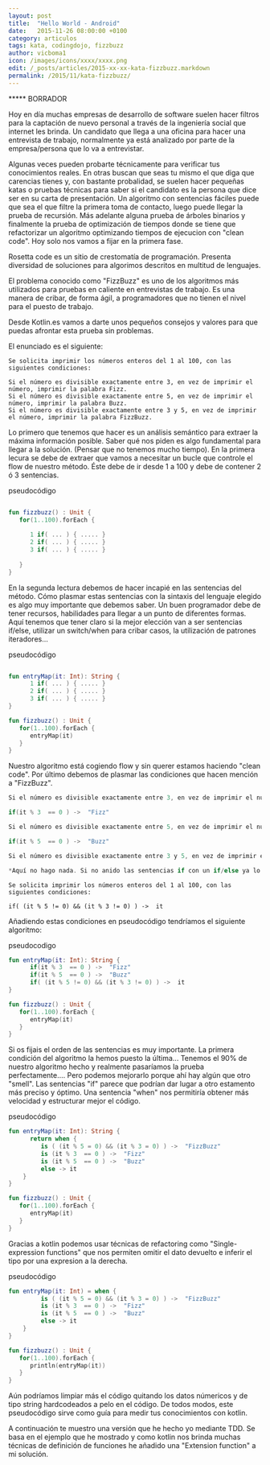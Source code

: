 ```yaml
---
layout: post
title:  "Hello World - Android"
date:   2015-11-26 08:00:00 +0100
category: articulos
tags: kata, codingdojo, fizzbuzz 
author: vicboma1
icon: /images/icons/xxxx/xxxx.png
edit: /_posts/articles/2015-xx-xx-kata-fizzbuzz.markdown
permalink: /2015/11/kata-fizzbuzz/
---
```


***** BORRADOR

Hoy en día muchas empresas de desarrollo de software suelen hacer filtros para la captación de nuevo personal a través de la ingeniería
social que internet les brinda. Un candidato que llega a una oficina para hacer una entrevista de trabajo, normalmente ya está
analizado por parte de la empresa/persona que lo va a entrevistar.

Algunas veces pueden probarte técnicamente para verificar tus conocimientos reales. En otras buscan que seas tu mismo el que diga
que carencias tienes y, con bastante probalidad, se suelen hacer pequeñas katas o pruebas técnicas para saber si el candidato es la
persona que dice ser en su carta de presentación. Un algoritmo con sentencias fáciles puede que sea el que filtre la primera toma de contacto, luego
puede llegar la prueba de recursión. Más adelante alguna prueba de árboles binarios y finalmente la prueba de optimización de tiempos donde se tiene
que refactorizar un algoritmo optimizando tiempos de ejecucion con "clean code". Hoy solo nos vamos a fijar en la primera fase. 

Rosetta code es un sitio de crestomatía de programación. Presenta diversidad de soluciones para algorimos descritos en multitud de lenguajes.

El problema conocido como "FizzBuzz" es uno de los algoritmos más utilizados para pruebas en caliente en entrevistas de trabajo.
Es una manera de cribar, de forma ágil, a programadores que no tienen el nivel para el puesto de trabajo.

Desde Kotlin.es vamos a darte unos pequeños consejos y valores para que puedas afrontar esta prueba sin problemas.

El enunciado es el siguiente:

```
Se solicita imprimir los números enteros del 1 al 100, con las siguientes condiciones:

Si el número es divisible exactamente entre 3, en vez de imprimir el número, imprimir la palabra Fizz.
Si el número es divisible exactamente entre 5, en vez de imprimir el número, imprimir la palabra Buzz.
Si el número es divisible exactamente entre 3 y 5, en vez de imprimir el número, imprimir la palabra FizzBuzz.
```

Lo primero que tenemos que hacer es un análisis semántico para extraer la máxima información posible. Saber qué nos piden es algo fundamental para llegar a la solución.
(Pensar que no tenemos mucho tiempo).
En la primera lecura se debe de extraer que vamos a necesitar un bucle que controle el flow de nuestro método. Éste debe de ir
desde 1 a 100 y debe de contener 2 ó 3 sentencias. 

pseudocódigo
```kotlin

fun fizzbuzz() : Unit {
   for(1..100).forEach {
      
      1 if( ... ) { ..... }
      2 if( ... ) { ..... }
      3 if( ... ) { ..... }
      
   }
}


```

En la segunda lectura debemos de hacer incapié en las sentencias del método. Cómo plasmar estas sentencias con la sintaxis del lenguaje elegido es algo
muy importante que debemos saber. Un buen programador debe de tener recursos, habilidades para llegar a un punto de diferentes formas.
Aquí tenemos que tener claro si la mejor elección van a ser sentencias if/else, utilizar un switch/when para cribar casos, la utilización de patrones iteradores...

pseudocódigo
```kotlin

fun entryMap(it: Int): String {
      1 if( ... ) { ..... }
      2 if( ... ) { ..... }
      3 if( ... ) { ..... }
}

fun fizzbuzz() : Unit {
   for(1..100).forEach {
      entryMap(it)
   }
}

```

Nuestro algoritmo está cogiendo flow y sin querer estamos haciendo "clean code". Por último debemos de plasmar las condiciones que hacen mención a "FizzBuzz".

```kotlin
Si el número es divisible exactamente entre 3, en vez de imprimir el número, imprimir la palabra Fizz.

if(it % 3  == 0 ) ->  "Fizz"
```

``` kotlin
Si el número es divisible exactamente entre 5, en vez de imprimir el número, imprimir la palabra Buzz.

if(it % 5  == 0 ) ->  "Buzz"
```

```kotlin
Si el número es divisible exactamente entre 3 y 5, en vez de imprimir el número, imprimir la palabra FizzBuzz.

*Aquí no hago nada. Si no anido las sentencias if con un if/else ya lo tengo!
```

```kotin
Se solicita imprimir los números enteros del 1 al 100, con las siguientes condiciones:

if( (it % 5 != 0) && (it % 3 != 0) ) ->  it
```

Añadiendo estas condiciones en pseudocódigo tendríamos el siguiente algoritmo:

pseudocodigo
```kotlin
fun entryMap(it: Int): String {
      if(it % 3  == 0 ) ->  "Fizz"
      if(it % 5  == 0 ) ->  "Buzz"
      if( (it % 5 != 0) && (it % 3 != 0) ) ->  it
}

fun fizzbuzz() : Unit {
   for(1..100).forEach {
      entryMap(it)
   }
}
```

Si os fijais el orden de las sentencias es muy importante. La primera condición del algoritmo la hemos puesto la última...
Tenemos el 90% de nuestro algoritmo hecho y realmente pasaríamos la prueba perfectamente.... Pero podemos mejorarlo porque
ahí hay algún que otro "smell". Las sentencias "if" parece que podrían dar lugar a otro estamento más preciso y óptimo.
Una sentencia "when" nos permitiría obtener más velocidad y estructurar mejor el código.

pseudocódigo
```kotlin
fun entryMap(it: Int): String {
      return when {
         is ( (it % 5 = 0) && (it % 3 = 0) ) ->  "FizzBuzz"
         is (it % 3  == 0 ) ->  "Fizz"
         is (it % 5  == 0 ) ->  "Buzz"
         else -> it
    }
}

fun fizzbuzz() : Unit {
   for(1..100).forEach {
      entryMap(it)
   }
}
```

Gracias a kotlin podemos usar técnicas de refactoring como "Single-expression functions" que nos permiten omitir el dato devuelto
e inferir el tipo por una expresion a la derecha.

pseudocódigo
```kotlin
fun entryMap(it: Int) = when {
         is ( (it % 5 = 0) && (it % 3 = 0) ) ->  "FizzBuzz"
         is (it % 3  == 0 ) ->  "Fizz"
         is (it % 5  == 0 ) ->  "Buzz"
         else -> it
    }
}

fun fizzbuzz() : Unit {
   for(1..100).forEach {
      println(entryMap(it))
   }
}
```

Aún podríamos limpiar más el código quitando los datos númericos y de tipo string hardcodeados a pelo en el código.
De todos modos, este pseudocódigo sirve como guía para medir tus conocimientos con kotlin.

A continuación te muestro una versión que he hecho yo mediante TDD. Se basa en el ejemplo que he mostrado y como kotlin nos brinda muchas
técnicas de definición de funciones he añadido una "Extension function" a mi solución.


